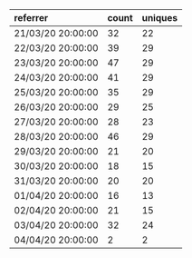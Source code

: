 | referrer          | count | uniques |
| :---------------- | :---- | :------ |
| 21/03/20 20:00:00 | 32    | 22      |
| 22/03/20 20:00:00 | 39    | 29      |
| 23/03/20 20:00:00 | 47    | 29      |
| 24/03/20 20:00:00 | 41    | 29      |
| 25/03/20 20:00:00 | 35    | 29      |
| 26/03/20 20:00:00 | 29    | 25      |
| 27/03/20 20:00:00 | 28    | 23      |
| 28/03/20 20:00:00 | 46    | 29      |
| 29/03/20 20:00:00 | 21    | 20      |
| 30/03/20 20:00:00 | 18    | 15      |
| 31/03/20 20:00:00 | 20    | 20      |
| 01/04/20 20:00:00 | 16    | 13      |
| 02/04/20 20:00:00 | 21    | 15      |
| 03/04/20 20:00:00 | 32    | 24      |
| 04/04/20 20:00:00 | 2     | 2       |